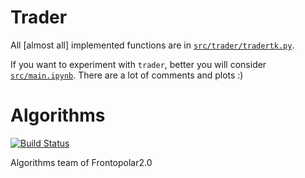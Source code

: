 # Trader

All [almost all] implemented functions are in [`src/trader/tradertk.py`](src/trader/tradertk.py).

If you want to experiment with `trader`, better you will consider [`src/main.ipynb`](src/main.ipynb). There are a lot of comments and plots :)


# Algorithms
[![Build Status](https://travis-ci.org/FRTP/Framework.svg?branch=master)](https://travis-ci.org/FRTP/Algorithms)

Algorithms team of Frontopolar2.0
